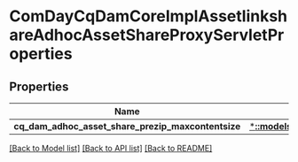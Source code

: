 # ComDayCqDamCoreImplAssetlinkshareAdhocAssetShareProxyServletProperties

## Properties
Name | Type | Description | Notes
------------ | ------------- | ------------- | -------------
**cq_dam_adhoc_asset_share_prezip_maxcontentsize** | [***::models::ConfigNodePropertyInteger**](configNodePropertyInteger.md) |  | [optional] 

[[Back to Model list]](../README.md#documentation-for-models) [[Back to API list]](../README.md#documentation-for-api-endpoints) [[Back to README]](../README.md)



